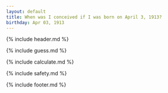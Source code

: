 ```yaml
---
layout: default
title: When was I conceived if I was born on April 3, 1913?
birthday: Apr 03, 1913
---
```


{% include header.md %}

{% include guess.md %}

{% include calculate.md %}

{% include safety.md %}

{% include footer.md %}



